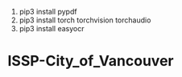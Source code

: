 1. pip3 install pypdf
2. pip3 install torch torchvision torchaudio
3. pip3 install easyocr

# ISSP-City_of_Vancouver
